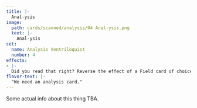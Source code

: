 ```yaml
---
title: |-
  Anal-ysis
image: 
  path: cards/scanned/analysis/04 Anal-ysis.png
  text: |-
    Anal-ysis
set:
  name: Analysis Ventriloquist
  number: 4
effects: 
- |-
  Did you read that right? Reverse the effect of a Field card of choice.
flavor-text: |-
  "We need an analysis card."
---
```

Some actual info about this thing TBA.
